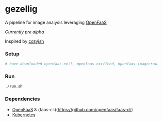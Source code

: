 # gezellig
A pipeline for image analysis leveraging [OpenFaaS](https://openfaas.com)

_Currently pre alpha_

Inspired by [cozyish](https://github.com/scottleedavis/cozyish)

### Setup
```bash
# have downloaded openfaas-exif, openfaas-exiffeed, openfaas-imagecrawl, openfaas-opennsfw, inception
```

### Run
```bash
./run.sh
```

### Dependencies
* [OpenFaaS](http://openfaas.com) & (faas-cli)(https://github.com/openfaas/faas-cli)
* [Kubernetes](https://kubernetes.io)
